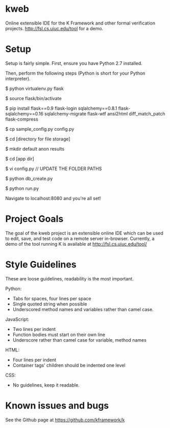 kweb
====

Online extensible IDE for the K Framework and other formal verification projects.  http://fsl.cs.uiuc.edu/tool for a demo.

Setup
===

Setup is fairly simple.  First, ensure you have Python 2.7 installed.

Then, perform the following steps (Python is short for your Python interpreter).

$ python virtualenv.py flask

$ source flask/bin/activate

$ pip install flask==0.9 flask-login sqlalchemy==0.8.1 flask-sqlalchemy==0.16 sqlalchemy-migrate flask-wtf ansi2html diff_match_patch flask-compress

$ cp sample_config.py config.py

$ cd [directory for file storage]

$ mkdir default anon results

$ cd [app dir]


$ vi config.py // UPDATE THE FOLDER PATHS

$ python db_create.py

$ python run.py

Navigate to localhost:8080 and you're all set!

Project Goals
===
The goal of the kweb project is an extensible online IDE which can be used to edit, save, and test code on a remote server in-browser.
Currently, a demo of the tool running K is available at http://fsl.cs.uiuc.edu/tool/

Style Guidelines
===
These are loose guidelines, readability is the most important.

Python:
- Tabs for spaces, four lines per space
- Single quoted string when possible
- Underscored method names and variables rather than camel case.

JavaScript:
- Two lines per indent
- Function bodies must start on their own line
- Underscore rather than camel case for variable, method names

HTML:
- Four lines per indent
- Container tags' children should be indented one level

CSS:
- No guidelines, keep it readable.

Known issues and bugs
===
See the Github page at https://github.com/kframework/k
